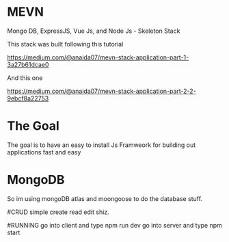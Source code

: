 # MEVN
Mongo DB, ExpressJS, Vue Js, and Node Js - Skeleton Stack

This stack was built following this tutorial 

https://medium.com/@anaida07/mevn-stack-application-part-1-3a27b61dcae0

And this one

https://medium.com/@anaida07/mevn-stack-application-part-2-2-9ebcf8a22753

# The Goal
The goal is to have an easy to install Js Framweork for building out applications fast and easy

# MongoDB
So im using mongoDB atlas and moongoose to do the database stuff. 

#CRUD
simple create read edit shiz. 

#RUNNING
go into client and type npm run dev
go into server and type npm start

